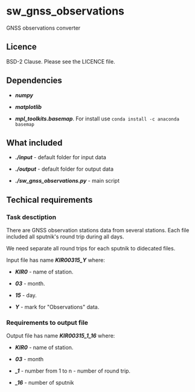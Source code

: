# sw_gnss_observations

GNSS observations converter 

## Licence

BSD-2 Clause. Please see the LICENCE file.

## Dependencies

* ***numpy***

* ***matplotlib***

* ***mpl_toolkits.basemap***. For install use ```conda install -c anaconda basemap```

## What included

* ***./input*** - default folder for input data

* ***./output*** - default folder for output data

* ***./sw_gnss_observations.py*** - main script

## Techical requirements

### Task desctiption

There are GNSS observation stations data from several stations. Each file included all sputnik's round trip during all days. 

We need separate all round trips for each sputnik to didecated files.

Input file has name ***KIR00315_Y*** where:

* ***KIR0*** - name of station.

* ***03*** - month.

* ***15*** - day.

* ***Y*** - mark for "Observations" data.

### Requirements to output file

Output file has name ***KIR00315_1_16*** where:

* ***KIR0*** - name of station.

* ***03*** - month

* ***_1*** - number from 1 to n - number of round trip.

* ***_16*** - number of sputnik